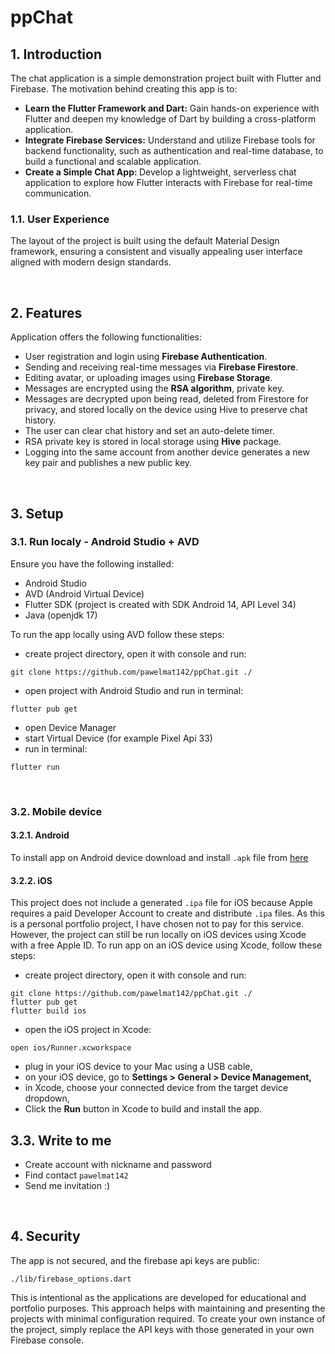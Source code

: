 # ppChat

## 1. Introduction 

The chat application is a simple demonstration project built with Flutter and Firebase. 
The motivation behind creating this app is to: 


- <strong>Learn the Flutter Framework and Dart:</strong> Gain hands-on experience with Flutter and deepen my knowledge of Dart by building a cross-platform application.
- <strong>Integrate Firebase Services:</strong> Understand and utilize Firebase tools for backend functionality, such as authentication and real-time database, to build a functional and scalable application.
- <strong>Create a Simple Chat App: </strong> Develop a lightweight, serverless chat application to explore how Flutter interacts with Firebase for real-time communication.


### 1.1. User Experience 
The layout of the project is built using the default Material Design framework, ensuring a consistent and visually appealing user interface aligned with modern design standards.

</br>

## 2. Features

Application offers the following functionalities:

- User registration and login using <strong>Firebase Authentication</strong>.
- Sending and receiving real-time messages via <strong>Firebase Firestore</strong>.
- Editing avatar, or uploading images using <strong>Firebase Storage</strong>.
- Messages are encrypted using the <strong>RSA algorithm</strong>, private key.
- Messages are decrypted upon being read, deleted from Firestore for privacy, and stored locally on the device using Hive to preserve chat history.
- The user can clear chat history and set an auto-delete timer.
- RSA private key is stored in local storage using <strong>Hive</strong> package.
- Logging into the same account from another device generates a new key pair and publishes a new public key.

</br>

## 3. Setup

### 3.1. Run localy - Android Studio + AVD

Ensure you have the following installed:

- Android Studio
- AVD (Android Virtual Device)
- Flutter SDK (project is created with SDK Android 14, API Level 34)
- Java (openjdk 17)

To run the app locally using AVD follow these steps:

- create project directory, open it with console and run: 
```
git clone https://github.com/pawelmat142/ppChat.git ./
```
- open project with Android Studio and run in terminal:
```
flutter pub get
```
- open Device Manager
- start Virtual Device (for example Pixel Api 33)
- run in terminal:
```
flutter run
```

</br>

### 3.2. Mobile device

#### 3.2.1. Android 

To install app on Android device download and install `.apk` file from [here](https://drive.google.com/drive/folders/1KJUvu4on77YObjU1Zx1S0USbiPTxdg0V?usp=sharing)

#### 3.2.2. iOS  

This project does not include a generated `.ipa` file for iOS because Apple requires a paid Developer Account to create and distribute `.ipa` files. As this is a personal portfolio project, I have chosen not to pay for this service. However, the project can still be run locally on iOS devices using Xcode with a free Apple ID. To run app on an iOS device using Xcode, follow these steps:

- create project directory, open it with console and run: 
```
git clone https://github.com/pawelmat142/ppChat.git ./
flutter pub get
flutter build ios
```
- open the iOS project in Xcode:
```
open ios/Runner.xcworkspace
```
- plug in your iOS device to your Mac using a USB cable,
- on your iOS device, go to <strong>Settings > General > Device Management,</strong> 
- in Xcode, choose your connected device from the target device dropdown,
- Click the <strong>Run</strong> button in Xcode to build and install the app.

## 3.3. Write to me 

- Create account with nickname and password
- Find contact `pawelmat142`
- Send me invitation :)

</br>

## 4. Security

The app is not secured, and the firebase api keys are public:

`./lib/firebase_options.dart` 

This is intentional as the applications are developed for educational and portfolio purposes. This approach helps with maintaining and presenting the projects with minimal configuration required.
To create your own instance of the project, simply replace the API keys with those generated in your own Firebase console.